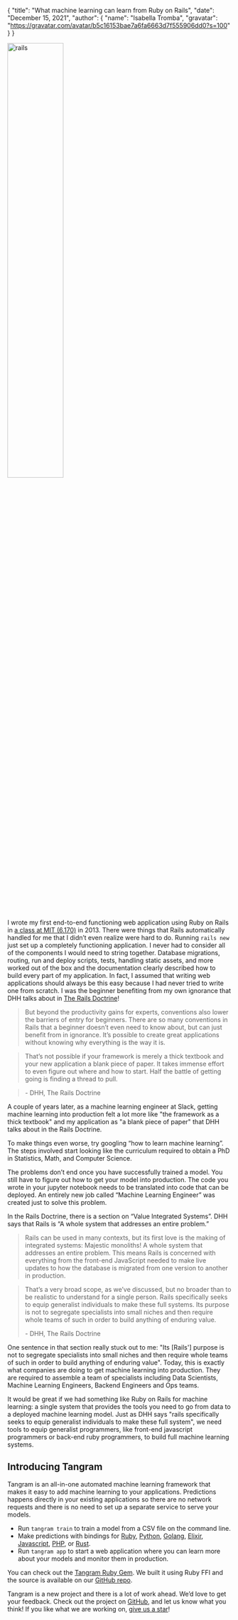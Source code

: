 {
"title": "What machine learning can learn from Ruby on Rails",
"date": "December 15, 2021",
"author": {
"name": "Isabella Tromba",
"gravatar": "https://gravatar.com/avatar/b5c16153bae7a6fa6663d7f555906dd0?s=100"
}
}

<img
  src="rails.png"
  alt="rails"
  width="50%"
/>

I wrote my first end-to-end functioning web application using Ruby on Rails in [a class at MIT (6.170)](https://stellar.mit.edu/S/course/6/sp13/6.170/index.html) in 2013. There were things that Rails automatically handled for me that I didn’t even realize were hard to do. Running `rails new` just set up a completely functioning application. I never had to consider all of the components I would need to string together. Database migrations, routing, run and deploy scripts, tests, handling static assets, and more worked out of the box and the documentation clearly described how to build every part of my application. In fact, I assumed that writing web applications should always be this easy because I had never tried to write one from scratch. I was the beginner benefiting from my own ignorance that DHH talks about in [The Rails Doctrine](https://rubyonrails.org/doctrine/)!

> But beyond the productivity gains for experts, conventions also lower the barriers of entry for beginners. There are so many conventions in Rails that a beginner doesn’t even need to know about, but can just benefit from in ignorance. It’s possible to create great applications without knowing why everything is the way it is.

> That’s not possible if your framework is merely a thick textbook and your new application a blank piece of paper. It takes immense effort to even figure out where and how to start. Half the battle of getting going is finding a thread to pull.

> \- DHH, The Rails Doctrine

A couple of years later, as a machine learning engineer at Slack, getting machine learning into production felt a lot more like "the framework as a thick textbook" and my application as "a blank piece of paper" that DHH talks about in the Rails Doctrine.

To make things even worse, try googling “how to learn machine learning”. The steps involved start looking like the curriculum required to obtain a PhD in Statistics, Math, and Computer Science.

The problems don’t end once you have successfully trained a model. You still have to figure out how to get your model into production. The code you wrote in your jupyter notebook needs to be translated into code that can be deployed. An entirely new job called “Machine Learning Engineer” was created just to solve this problem.

In the Rails Doctrine, there is a section on “Value Integrated Systems”. DHH says that Rails is “A whole system that addresses an entire problem.”

> Rails can be used in many contexts, but its first love is the making of integrated systems: Majestic monoliths! A whole system that addresses an entire problem. This means Rails is concerned with everything from the front-end JavaScript needed to make live updates to how the database is migrated from one version to another in production.

> That’s a very broad scope, as we’ve discussed, but no broader than to be realistic to understand for a single person. Rails specifically seeks to equip generalist individuals to make these full systems. Its purpose is not to segregate specialists into small niches and then require whole teams of such in order to build anything of enduring value.
>
> \- DHH, The Rails Doctrine

One sentence in that section really stuck out to me: "Its [Rails'] purpose is not to segregate specialists into small niches and then require whole teams of such in order to build anything of enduring value". Today, this is exactly what companies are doing to get machine learning into production. They are required to assemble a team of specialists including Data Scientists, Machine Learning Engineers, Backend Engineers and Ops teams.

It would be great if we had something like Ruby on Rails for machine learning: a single system that provides the tools you need to go from data to a deployed machine learning model.  Just as DHH says "rails specifically seeks to equip generalist individuals to make these full system", we need tools to equip generalist programmers, like front-end javascript programmers or back-end ruby programmers, to build full machine learning systems.

## Introducing Tangram

Tangram is an all-in-one automated machine learning framework that makes it easy to add machine learning to your applications. Predictions happens directly in your existing applications so there are no network requests and there is no need to set up a separate service to serve your models.

- Run `tangram train` to train a model from a CSV file on the command line.
- Make predictions with bindings for [Ruby](https://rubygems.org/gems/tangram), [Python](https://pypi.org/project/tangram), [Golang](https://pkg.go.dev/github.com/tangramdotdev/tangram-go), [Elixir](https://hex.pm/packages/tangram), [Javascript](https://www.npmjs.com/package/@tangramdotdev/tangram), [PHP](https://packagist.org/packages/tangram/tangram), or [Rust](https://lib.rs/tangram).
- Run `tangram app` to start a web application where you can learn more about your models and monitor them in production.

You can check out the [Tangram Ruby Gem](https://rubygems.org/gems/tangram). We built it using Ruby FFI and the source is available on our [GitHub repo](https://github.com/tangramdotdev/tangram/tree/main/languages/ruby).

Tangram is a new project and there is a lot of work ahead. We’d love to get your feedback. Check out the project on [GitHub](https://github.com/tangramdotdev/tangram), and let us know what you think! If you like what we are working on, [give us a star](https://github.com/tangramdotdev/tangram)!
